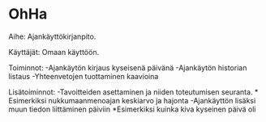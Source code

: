 OhHa
====

Aihe: Ajankäyttökirjanpito.

Käyttäjät: Omaan käyttöön.

Toiminnot:
 -Ajankäytön kirjaus kyseisenä päivänä
 -Ajankäytön historian listaus
 -Yhteenvetojen tuottaminen kaavioina

Lisätoiminnot:
 -Tavoitteiden asettaminen ja niiden toteutumisen seuranta. 
    * Esimerkiksi nukkumaanmenoajan keskiarvo ja hajonta
 -Ajankäyttön lisäksi muun tiedon liittäminen päiviin
    *Esimerkiksi kuinka kiva kyseinen päivä oli
